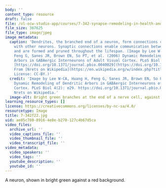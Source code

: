 ```yaml
---
body: ''
content_type: resource
draft: false
file: /ol-ocw-studio-app/courses/7-342-synapse-remodeling-in-health-and-disease-fall-2022/7-342f22.jpg
file_size: 367625
file_type: image/jpeg
image_metadata:
  caption: 'Dendrites, the branched end of a neuron, form connections called synapses
    with other neurons. Synaptic connections enable communication between neurons,
    and are formed and pruned throughout the lifespan. (Image by Lee W-CA, Huang H,
    Feng G, Sanes JR, Brown EN, So PT, et al. (2006) Dynamic Remodeling of Dendritic
    Arbors in GABAergic Interneurons of Adult Visual Cortex. PLoS Biol 4(2): e29.
    [https://doi.org/10.1371/journal.pbio.0040029](https://doi.org/10.1371/journal.pbio.0040029).
    From [Nrets on Wikipedia](https://en.wikipedia.org/w/index.php?title=File:GFPneuron.png),
    License: CC-BY.)'
  credit: 'Image by Lee W-CA, Huang H, Feng G, Sanes JR, Brown EN, So PT, et al. (2006)
    Dynamic Remodeling of Dendritic Arbors in GABAergic Interneurons of Adult Visual
    Cortex. PLoS Biol 4(2): e29. https://doi.org/10.1371/journal.pbio.0040029. From
    Nrets on Wikipedia.'
  image-alt: Bright green branches at the end of a nerve cell, against a red background.
learning_resource_types: []
license: https://creativecommons.org/licenses/by-nc-sa/4.0/
resourcetype: Image
title: 7-342f22.jpg
uid: ae85c780-8916-4e8e-b270-127c4b67d5ca
video_files:
  archive_url: ''
  video_captions_file: ''
  video_thumbnail_file: ''
  video_transcript_file: ''
video_metadata:
  video_speakers: ''
  video_tags: ''
  youtube_description: ''
  youtube_id: ''
---
```

A neuron, shown in bright green against a red background.